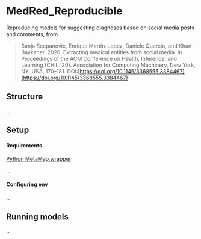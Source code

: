 # MedRed_Reproducible

Reproducing models for suggesting diagnoses based on social media posts and comments, from

>Sanja Scepanovic, Enrique Martin-Lopez, Daniele Quercia, and Khan Baykaner. 2020. Extracting medical entities from social media. In Proceedings of the ACM Conference on Health, Inference, and Learning (CHIL '20). Association for Computing Machinery, New York, NY, USA, 170–181. DOI:[https://doi.org/10.1145/3368555.3384467](https://doi.org/10.1145/3368555.3384467)

## Structure

...

## Setup

#### Requirements

[Python MetaMap wrapper](https://github.com/smujjiga/pymm)

...

#### Configuring env

...

## Running models

...